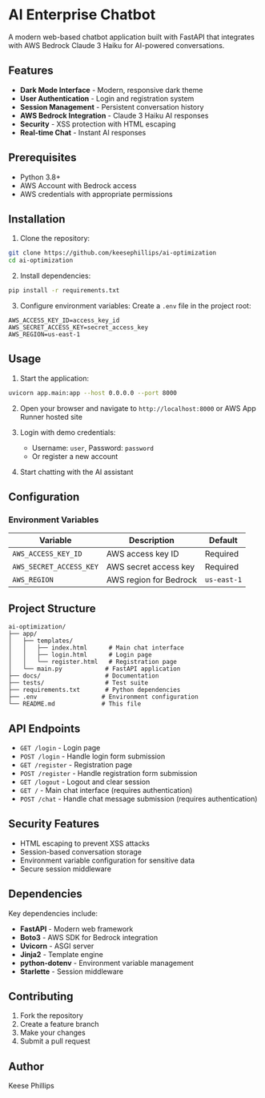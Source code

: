 # AI Enterprise Chatbot

A modern web-based chatbot application built with FastAPI that integrates with AWS Bedrock Claude 3 Haiku for AI-powered conversations.

## Features

- **Dark Mode Interface** - Modern, responsive dark theme
- **User Authentication** - Login and registration system
- **Session Management** - Persistent conversation history
- **AWS Bedrock Integration** - Claude 3 Haiku AI responses
- **Security** - XSS protection with HTML escaping
- **Real-time Chat** - Instant AI responses

## Prerequisites

- Python 3.8+
- AWS Account with Bedrock access
- AWS credentials with appropriate permissions

## Installation

1. Clone the repository:
```bash
git clone https://github.com/keesephillips/ai-optimization
cd ai-optimization
```

2. Install dependencies:
```bash
pip install -r requirements.txt
```

3. Configure environment variables:
Create a `.env` file in the project root:
```env
AWS_ACCESS_KEY_ID=access_key_id
AWS_SECRET_ACCESS_KEY=secret_access_key
AWS_REGION=us-east-1
```

## Usage

1. Start the application:
```bash
uvicorn app.main:app --host 0.0.0.0 --port 8000
```

2. Open your browser and navigate to `http://localhost:8000` or AWS App Runner hosted site

3. Login with demo credentials:
   - Username: `user`, Password: `password`
   - Or register a new account

4. Start chatting with the AI assistant

## Configuration

### Environment Variables

| Variable                | Description            | Default     |
| ----------------------- | ---------------------- | ----------- |
| `AWS_ACCESS_KEY_ID`     | AWS access key ID      | Required    |
| `AWS_SECRET_ACCESS_KEY` | AWS secret access key  | Required    |
| `AWS_REGION`            | AWS region for Bedrock | `us-east-1` |

## Project Structure

```
ai-optimization/
├── app/
│   ├── templates/
│   │   ├── index.html      # Main chat interface
│   │   ├── login.html      # Login page
│   │   └── register.html   # Registration page
│   └── main.py            # FastAPI application
├── docs/                  # Documentation
├── tests/                 # Test suite
├── requirements.txt       # Python dependencies
├── .env                  # Environment configuration
└── README.md             # This file
```

## API Endpoints

- `GET /login` - Login page
- `POST /login` - Handle login form submission
- `GET /register` - Registration page
- `POST /register` - Handle registration form submission
- `GET /logout` - Logout and clear session
- `GET /` - Main chat interface (requires authentication)
- `POST /chat` - Handle chat message submission (requires authentication)

## Security Features

- HTML escaping to prevent XSS attacks
- Session-based conversation storage
- Environment variable configuration for sensitive data
- Secure session middleware

## Dependencies

Key dependencies include:
- **FastAPI** - Modern web framework
- **Boto3** - AWS SDK for Bedrock integration
- **Uvicorn** - ASGI server
- **Jinja2** - Template engine
- **python-dotenv** - Environment variable management
- **Starlette** - Session middleware

## Contributing

1. Fork the repository
2. Create a feature branch
3. Make your changes
4. Submit a pull request

## Author 

Keese Phillips